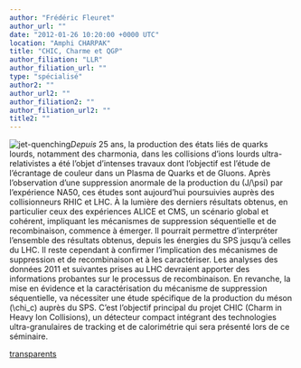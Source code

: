 ```yaml
---
author: "Frédéric Fleuret"
author_url: ""
date: "2012-01-26 10:20:00 +0000 UTC"
location: "Amphi CHARPAK"
title: "CHIC, Charme et QGP"
author_filiation: "LLR"
author_filiation_url: ""
type: "spécialisé"
author2: ""
author_url2: ""
author_filiation2: ""
author_filiation_url2: ""
title2: ""
---
```

![jet-quenching](images/Recherche/Plasma/jet-quenching.jpg)_Depuis_ 25 ans, la production des états liés de quarks lourds, notamment des charmonia, dans les collisions d’ions lourds ultra-relativistes a été l’objet d’intenses travaux dont l’objectif est l’étude de l’écrantage de couleur dans un Plasma de Quarks et de Gluons. Après l’observation d’une suppression anormale de la production du \(J/\psi\) par l’expérience NA50, ces études sont aujourd’hui poursuivies auprès des collisionneurs RHIC et LHC. À la lumière des derniers résultats obtenus, en particulier ceux des expériences ALICE et CMS, un scénario global et cohérent, impliquant les mécanismes de suppression séquentielle et de recombinaison, commence à émerger. Il pourrait permettre d’interpréter l’ensemble des résultats obtenus, depuis les énergies du SPS jusqu’à celles du LHC. Il reste cependant à confirmer l’implication des mécanismes de suppression et de recombinaison et à les caractériser. Les analyses des données 2011 et suivantes prises au LHC devraient apporter des informations probantes sur le processus de recombinaison. En revanche, la mise en évidence et la caractérisation du mécanisme de suppression séquentielle, va nécessiter une étude spécifique de la production du méson \(\chi_c\) auprès du SPS. C’est l’objectif principal du projet CHIC (Charm in Heavy Ion Collisions), un détecteur compact intégrant des technologies ultra-granulaires de tracking et de calorimétrie qui sera présenté lors de ce séminaire.

[transparents](images/Communication/seminaires/FredericFleuret.pdf)
